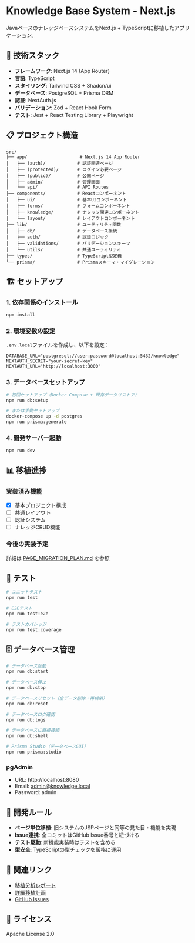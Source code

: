 # Knowledge Base System - Next.js

JavaベースのナレッジベースシステムをNext.js + TypeScriptに移植したアプリケーション。

## 🚀 技術スタック

- **フレームワーク**: Next.js 14 (App Router)
- **言語**: TypeScript
- **スタイリング**: Tailwind CSS + Shadcn/ui
- **データベース**: PostgreSQL + Prisma ORM
- **認証**: NextAuth.js
- **バリデーション**: Zod + React Hook Form
- **テスト**: Jest + React Testing Library + Playwright

## 📋 プロジェクト構造

```
src/
├── app/                    # Next.js 14 App Router
│   ├── (auth)/            # 認証関連ページ
│   ├── (protected)/       # ログイン必要ページ
│   ├── (public)/          # 公開ページ
│   ├── admin/             # 管理画面
│   └── api/               # API Routes
├── components/            # Reactコンポーネント
│   ├── ui/                # 基本UIコンポーネント
│   ├── forms/             # フォームコンポーネント
│   ├── knowledge/         # ナレッジ関連コンポーネント
│   └── layout/            # レイアウトコンポーネント
├── lib/                   # ユーティリティ関数
│   ├── db/                # データベース接続
│   ├── auth/              # 認証ロジック
│   ├── validations/       # バリデーションスキーマ
│   └── utils/             # 共通ユーティリティ
├── types/                 # TypeScript型定義
└── prisma/                # Prismaスキーマ・マイグレーション
```

## 🏗️ セットアップ

### 1. 依存関係のインストール
```bash
npm install
```

### 2. 環境変数の設定
`.env.local`ファイルを作成し、以下を設定：

```env
DATABASE_URL="postgresql://user:password@localhost:5432/knowledge"
NEXTAUTH_SECRET="your-secret-key"
NEXTAUTH_URL="http://localhost:3000"
```

### 3. データベースセットアップ
```bash
# 初回セットアップ（Docker Compose + 既存データリストア）
npm run db:setup

# または手動セットアップ
docker-compose up -d postgres
npm run prisma:generate
```

### 4. 開発サーバー起動
```bash
npm run dev
```

## 📊 移植進捗

### 実装済み機能
- [x] 基本プロジェクト構成
- [ ] 共通レイアウト
- [ ] 認証システム
- [ ] ナレッジCRUD機能

### 今後の実装予定
詳細は [PAGE_MIGRATION_PLAN.md](../PAGE_MIGRATION_PLAN.md) を参照

## 🧪 テスト

```bash
# ユニットテスト
npm run test

# E2Eテスト
npm run test:e2e

# テストカバレッジ
npm run test:coverage
```

## 🗄️ データベース管理

```bash
# データベース起動
npm run db:start

# データベース停止
npm run db:stop

# データベースリセット（全データ削除・再構築）
npm run db:reset

# データベースログ確認
npm run db:logs

# データベースに直接接続
npm run db:shell

# Prisma Studio（データベースGUI）
npm run prisma:studio
```

### pgAdmin
- URL: http://localhost:8080
- Email: admin@knowledge.local  
- Password: admin

## 📝 開発ルール

- **ページ単位移植**: 旧システムのJSPページと同等の見た目・機能を実現
- **Issue連携**: 全コミットはGitHub Issue番号と紐づける
- **テスト駆動**: 新機能実装時はテストを含める
- **型安全**: TypeScriptの型チェックを厳格に運用

## 🔗 関連リンク

- [移植分析レポート](../MIGRATION_ANALYSIS.md)
- [詳細移植計画](../PAGE_MIGRATION_PLAN.md)
- [GitHub Issues](https://github.com/kawasakiRCS/knowledge-clone/issues)

## 📄 ライセンス

Apache License 2.0
